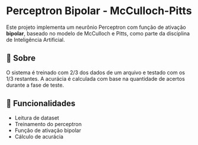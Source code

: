 # Perceptron Bipolar - McCulloch-Pitts

Este projeto implementa um neurônio Perceptron com função de ativação **bipolar**, baseado no modelo de McCulloch e Pitts, como parte da disciplina de Inteligência Artificial.

## 📄 Sobre

O sistema é treinado com 2/3 dos dados de um arquivo e testado com os 1/3 restantes. A acurácia é calculada com base na quantidade de acertos durante a fase de teste.

## 🧠 Funcionalidades

- Leitura de dataset
- Treinamento do perceptron
- Função de ativação bipolar
- Cálculo de acurácia
